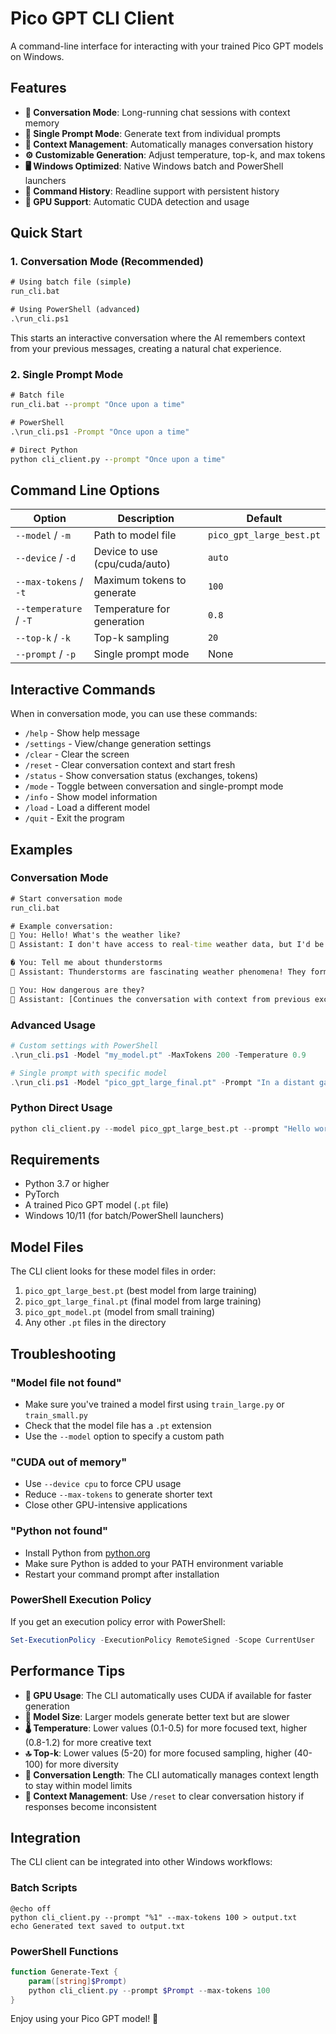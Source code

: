 # Pico GPT CLI Client

A command-line interface for interacting with your trained Pico GPT models on Windows.

## Features

- **🎯 Conversation Mode**: Long-running chat sessions with context memory
- **📝 Single Prompt Mode**: Generate text from individual prompts
- **🧠 Context Management**: Automatically manages conversation history
- **⚙️ Customizable Generation**: Adjust temperature, top-k, and max tokens
- **🖥️ Windows Optimized**: Native Windows batch and PowerShell launchers
- **💾 Command History**: Readline support with persistent history
- **🚀 GPU Support**: Automatic CUDA detection and usage

## Quick Start

### 1. Conversation Mode (Recommended)

```cmd
# Using batch file (simple)
run_cli.bat

# Using PowerShell (advanced)
.\run_cli.ps1
```

This starts an interactive conversation where the AI remembers context from your previous messages, creating a natural chat experience.

### 2. Single Prompt Mode

```cmd
# Batch file
run_cli.bat --prompt "Once upon a time"

# PowerShell
.\run_cli.ps1 -Prompt "Once upon a time"

# Direct Python
python cli_client.py --prompt "Once upon a time"
```

## Command Line Options

| Option | Description | Default |
|--------|-------------|---------|
| `--model` / `-m` | Path to model file | `pico_gpt_large_best.pt` |
| `--device` / `-d` | Device to use (cpu/cuda/auto) | `auto` |
| `--max-tokens` / `-t` | Maximum tokens to generate | `100` |
| `--temperature` / `-T` | Temperature for generation | `0.8` |
| `--top-k` / `-k` | Top-k sampling | `20` |
| `--prompt` / `-p` | Single prompt mode | None |

## Interactive Commands

When in conversation mode, you can use these commands:

- `/help` - Show help message
- `/settings` - View/change generation settings
- `/clear` - Clear the screen
- `/reset` - Clear conversation context and start fresh
- `/status` - Show conversation status (exchanges, tokens)
- `/mode` - Toggle between conversation and single-prompt mode
- `/info` - Show model information
- `/load` - Load a different model
- `/quit` - Exit the program

## Examples

### Conversation Mode

```cmd
# Start conversation mode
run_cli.bat

# Example conversation:
💬 You: Hello! What's the weather like?
🤖 Assistant: I don't have access to real-time weather data, but I'd be happy to help you with weather-related questions or discuss weather patterns in general. What would you like to know?

� You: Tell me about thunderstorms
🤖 Assistant: Thunderstorms are fascinating weather phenomena! They form when warm, moist air rises rapidly through cooler air layers...

💬 You: How dangerous are they?
🤖 Assistant: [Continues the conversation with context from previous exchanges]
```

### Advanced Usage
```powershell
# Custom settings with PowerShell
.\run_cli.ps1 -Model "my_model.pt" -MaxTokens 200 -Temperature 0.9

# Single prompt with specific model
.\run_cli.ps1 -Model "pico_gpt_large_final.pt" -Prompt "In a distant galaxy" -MaxTokens 150
```

### Python Direct Usage
```python
python cli_client.py --model pico_gpt_large_best.pt --prompt "Hello world" --max-tokens 50 --temperature 0.7 --top-k 15
```

## Requirements

- Python 3.7 or higher
- PyTorch
- A trained Pico GPT model (`.pt` file)
- Windows 10/11 (for batch/PowerShell launchers)

## Model Files

The CLI client looks for these model files in order:
1. `pico_gpt_large_best.pt` (best model from large training)
2. `pico_gpt_large_final.pt` (final model from large training)
3. `pico_gpt_model.pt` (model from small training)
4. Any other `.pt` files in the directory

## Troubleshooting

### "Model file not found"
- Make sure you've trained a model first using `train_large.py` or `train_small.py`
- Check that the model file has a `.pt` extension
- Use the `--model` option to specify a custom path

### "CUDA out of memory"
- Use `--device cpu` to force CPU usage
- Reduce `--max-tokens` to generate shorter text
- Close other GPU-intensive applications

### "Python not found"
- Install Python from [python.org](https://python.org)
- Make sure Python is added to your PATH environment variable
- Restart your command prompt after installation

### PowerShell Execution Policy
If you get an execution policy error with PowerShell:
```powershell
Set-ExecutionPolicy -ExecutionPolicy RemoteSigned -Scope CurrentUser
```

## Performance Tips

- **🚀 GPU Usage**: The CLI automatically uses CUDA if available for faster generation
- **📏 Model Size**: Larger models generate better text but are slower
- **🌡️ Temperature**: Lower values (0.1-0.5) for more focused text, higher (0.8-1.2) for more creative text
- **🔝 Top-k**: Lower values (5-20) for more focused sampling, higher (40-100) for more diversity
- **💬 Conversation Length**: The CLI automatically manages context length to stay within model limits
- **🧠 Context Management**: Use `/reset` to clear conversation history if responses become inconsistent

## Integration

The CLI client can be integrated into other Windows workflows:

### Batch Scripts
```batch
@echo off
python cli_client.py --prompt "%1" --max-tokens 100 > output.txt
echo Generated text saved to output.txt
```

### PowerShell Functions
```powershell
function Generate-Text {
    param([string]$Prompt)
    python cli_client.py --prompt $Prompt --max-tokens 100
}
```

Enjoy using your Pico GPT model! 🤖
